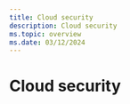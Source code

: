 ```yaml
---
title: Cloud security
description: Cloud security
ms.topic: overview
ms.date: 03/12/2024
---
```


# Cloud security
